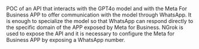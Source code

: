 POC of an API that interacts with the GPT4o model and with the Meta For Business APP to offer communication with the model through WhatsApp. It is enough to specialize the model so that WhatsApp can respond directly to the specific domain of the APP exposed by Meta for Business. NGrok is used to expose the API and it is necessary to configure the Meta for Business APP by exposing a WhatsApp number.

